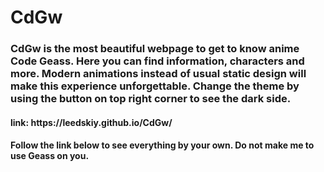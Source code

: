 # CdGw

<h3>
    CdGw is the most beautiful webpage to get to know anime Code Geass. Here you can find information, characters and more. Modern animations instead of usual static design will make this experience unforgettable. Change the theme by using the button on top right corner to see the dark side.
</h3>
<h4>
    link: https://leedskiy.github.io/CdGw/
</h4>
<h4>
    Follow the link below to see everything by your own. Do not make me to use Geass on you.
</h4>
